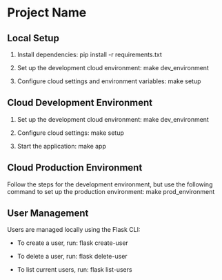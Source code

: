 # Project Name

## Local Setup

1. Install dependencies: 
    pip install -r requirements.txt

2. Set up the development cloud environment: 
    make dev_environment

3. Configure cloud settings and environment variables: 
    make setup

## Cloud Development Environment

1. Set up the development cloud environment: 
    make dev_environment

2. Configure cloud settings: 
    make setup

3. Start the application: 
    make app

## Cloud Production Environment

Follow the steps for the development environment, but use the following command to set up the production environment:
    make prod_environment

## User Management

Users are managed locally using the Flask CLI:

- To create a user, run: 
    flask create-user

- To delete a user, run: 
    flask delete-user

- To list current users, run: 
    flask list-users
